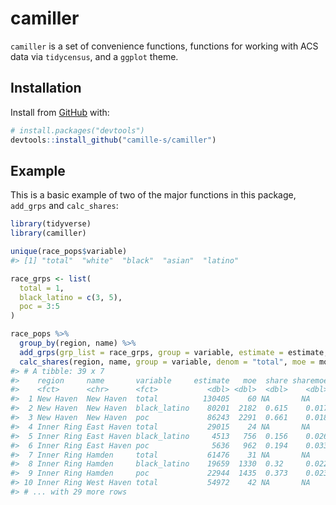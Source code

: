 
<!-- README.md is generated from README.Rmd. Please edit that file -->
camiller
========

`camiller` is a set of convenience functions, functions for working with ACS data via `tidycensus`, and a `ggplot` theme.

Installation
------------

Install from [GitHub](https://github.com/) with:

``` r
# install.packages("devtools")
devtools::install_github("camille-s/camiller")
```

Example
-------

This is a basic example of two of the major functions in this package, `add_grps` and `calc_shares`:

``` r
library(tidyverse)
library(camiller)

unique(race_pops$variable)
#> [1] "total"  "white"  "black"  "asian"  "latino"

race_grps <- list(
  total = 1,
  black_latino = c(3, 5),
  poc = 3:5
)

race_pops %>%
  group_by(region, name) %>%
  add_grps(grp_list = race_grps, group = variable, estimate = estimate, moe = moe) %>%
  calc_shares(region, name, group = variable, denom = "total", moe = moe)
#> # A tibble: 39 x 7
#>    region     name       variable     estimate   moe  share sharemoe
#>    <fct>      <chr>      <fct>           <dbl> <dbl>  <dbl>    <dbl>
#>  1 New Haven  New Haven  total          130405    60 NA       NA    
#>  2 New Haven  New Haven  black_latino    80201  2182  0.615    0.017
#>  3 New Haven  New Haven  poc             86243  2291  0.661    0.018
#>  4 Inner Ring East Haven total           29015    24 NA       NA    
#>  5 Inner Ring East Haven black_latino     4513   756  0.156    0.026
#>  6 Inner Ring East Haven poc              5636   962  0.194    0.033
#>  7 Inner Ring Hamden     total           61476    31 NA       NA    
#>  8 Inner Ring Hamden     black_latino    19659  1330  0.32     0.022
#>  9 Inner Ring Hamden     poc             22944  1435  0.373    0.023
#> 10 Inner Ring West Haven total           54972    42 NA       NA    
#> # ... with 29 more rows
```
